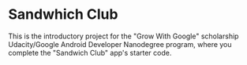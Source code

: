 # Sandwhich Club
This is the introductory project for the "Grow With Google" scholarship Udacity/Google Android Developer Nanodegree program, where you complete the "Sandwich Club" app's starter code.

